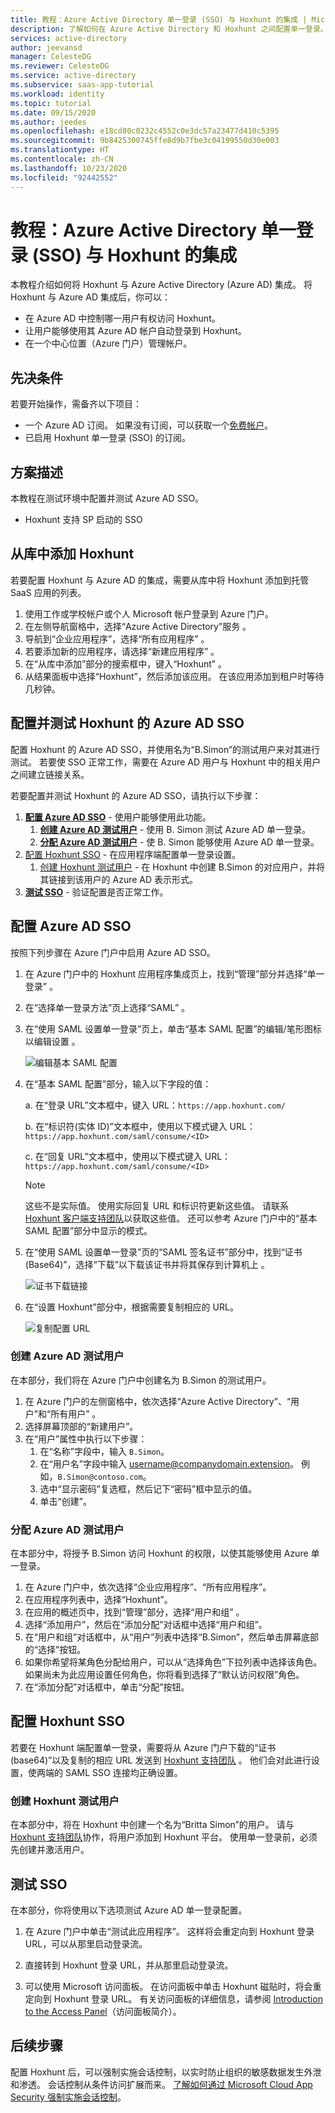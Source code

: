 ```yaml
---
title: 教程：Azure Active Directory 单一登录 (SSO) 与 Hoxhunt 的集成 | Microsoft Docs
description: 了解如何在 Azure Active Directory 和 Hoxhunt 之间配置单一登录。
services: active-directory
author: jeevansd
manager: CelesteDG
ms.reviewer: CelesteDG
ms.service: active-directory
ms.subservice: saas-app-tutorial
ms.workload: identity
ms.topic: tutorial
ms.date: 09/15/2020
ms.author: jeedes
ms.openlocfilehash: e18cd80c0232c4552c0e3dc57a23477d410c5395
ms.sourcegitcommit: 9b8425300745ffe8d9b7fbe3c04199550d30e003
ms.translationtype: HT
ms.contentlocale: zh-CN
ms.lasthandoff: 10/23/2020
ms.locfileid: "92442552"
---
```

# <a name="tutorial-azure-active-directory-single-sign-on-sso-integration-with-hoxhunt"></a>教程：Azure Active Directory 单一登录 (SSO) 与 Hoxhunt 的集成

本教程介绍如何将 Hoxhunt 与 Azure Active Directory (Azure AD) 集成。 将 Hoxhunt 与 Azure AD 集成后，你可以：

* 在 Azure AD 中控制哪一用户有权访问 Hoxhunt。
* 让用户能够使用其 Azure AD 帐户自动登录到 Hoxhunt。
* 在一个中心位置（Azure 门户）管理帐户。

## <a name="prerequisites"></a>先决条件

若要开始操作，需备齐以下项目：

* 一个 Azure AD 订阅。 如果没有订阅，可以获取一个[免费帐户](https://azure.microsoft.com/free/)。
* 已启用 Hoxhunt 单一登录 (SSO) 的订阅。

## <a name="scenario-description"></a>方案描述

本教程在测试环境中配置并测试 Azure AD SSO。

* Hoxhunt 支持 SP 启动的 SSO

## <a name="adding-hoxhunt-from-the-gallery"></a>从库中添加 Hoxhunt

若要配置 Hoxhunt 与 Azure AD 的集成，需要从库中将 Hoxhunt 添加到托管 SaaS 应用的列表。

1. 使用工作或学校帐户或个人 Microsoft 帐户登录到 Azure 门户。
1. 在左侧导航窗格中，选择“Azure Active Directory”服务  。
1. 导航到“企业应用程序”，选择“所有应用程序”   。
1. 若要添加新的应用程序，请选择“新建应用程序”  。
1. 在“从库中添加”部分的搜索框中，键入“Hoxhunt” 。
1. 从结果面板中选择“Hoxhunt”，然后添加该应用。 在该应用添加到租户时等待几秒钟。


## <a name="configure-and-test-azure-ad-sso-for-hoxhunt"></a>配置并测试 Hoxhunt 的 Azure AD SSO

配置 Hoxhunt 的 Azure AD SSO，并使用名为“B.Simon”的测试用户来对其进行测试。 若要使 SSO 正常工作，需要在 Azure AD 用户与 Hoxhunt 中的相关用户之间建立链接关系。

若要配置并测试 Hoxhunt 的 Azure AD SSO，请执行以下步骤：

1. **[配置 Azure AD SSO](#configure-azure-ad-sso)** - 使用户能够使用此功能。
    1. **[创建 Azure AD 测试用户](#create-an-azure-ad-test-user)** - 使用 B. Simon 测试 Azure AD 单一登录。
    1. **[分配 Azure AD 测试用户](#assign-the-azure-ad-test-user)** - 使 B. Simon 能够使用 Azure AD 单一登录。
1. [配置 Hoxhunt SSO](#configure-hoxhunt-sso) - 在应用程序端配置单一登录设置。
    1. [创建 Hoxhunt 测试用户](#create-hoxhunt-test-user) - 在 Hoxhunt 中创建 B.Simon 的对应用户，并将其链接到该用户的 Azure AD 表示形式。
1. **[测试 SSO](#test-sso)** - 验证配置是否正常工作。

## <a name="configure-azure-ad-sso"></a>配置 Azure AD SSO

按照下列步骤在 Azure 门户中启用 Azure AD SSO。

1. 在 Azure 门户中的 Hoxhunt 应用程序集成页上，找到“管理”部分并选择“单一登录”  。
1. 在“选择单一登录方法”页上选择“SAML” 。
1. 在“使用 SAML 设置单一登录”页上，单击“基本 SAML 配置”的编辑/笔形图标以编辑设置 。

   ![编辑基本 SAML 配置](common/edit-urls.png)

1. 在“基本 SAML 配置”部分，输入以下字段的值：

    a. 在“登录 URL”文本框中，键入 URL：`https://app.hoxhunt.com/`

    b. 在“标识符(实体 ID)”文本框中，使用以下模式键入 URL：`https://app.hoxhunt.com/saml/consume/<ID>`

    c. 在“回复 URL”文本框中，使用以下模式键入 URL：`https://app.hoxhunt.com/saml/consume/<ID>`

    > [!NOTE]
    > 这些不是实际值。 使用实际回复 URL 和标识符更新这些值。 请联系 [Hoxhunt 客户端支持团队](mailto:support@hoxhunt.com)以获取这些值。 还可以参考 Azure 门户中的“基本 SAML 配置”部分中显示的模式。

1. 在“使用 SAML 设置单一登录”页的“SAML 签名证书”部分中，找到“证书(Base64)”，选择“下载”以下载该证书并将其保存到计算机上     。

    ![证书下载链接](common/certificatebase64.png)

1. 在“设置 Hoxhunt”部分中，根据需要复制相应的 URL。

    ![复制配置 URL](common/copy-configuration-urls.png)
### <a name="create-an-azure-ad-test-user"></a>创建 Azure AD 测试用户

在本部分，我们将在 Azure 门户中创建名为 B.Simon 的测试用户。

1. 在 Azure 门户的左侧窗格中，依次选择“Azure Active Directory”、“用户”和“所有用户”  。
1. 选择屏幕顶部的“新建用户”。
1. 在“用户”属性中执行以下步骤：
   1. 在“名称”字段中，输入 `B.Simon`。  
   1. 在“用户名”字段中输入 username@companydomain.extension。 例如，`B.Simon@contoso.com`。
   1. 选中“显示密码”复选框，然后记下“密码”框中显示的值。
   1. 单击“创建”。

### <a name="assign-the-azure-ad-test-user"></a>分配 Azure AD 测试用户

在本部分中，将授予 B.Simon 访问 Hoxhunt 的权限，以使其能够使用 Azure 单一登录。

1. 在 Azure 门户中，依次选择“企业应用程序”、“所有应用程序”。  
1. 在应用程序列表中，选择“Hoxhunt”。
1. 在应用的概述页中，找到“管理”部分，选择“用户和组” 。
1. 选择“添加用户”，然后在“添加分配”对话框中选择“用户和组”。
1. 在“用户和组”对话框中，从“用户”列表中选择“B.Simon”，然后单击屏幕底部的“选择”按钮。
1. 如果你希望将某角色分配给用户，可以从“选择角色”下拉列表中选择该角色。 如果尚未为此应用设置任何角色，你将看到选择了“默认访问权限”角色。
1. 在“添加分配”对话框中，单击“分配”按钮。

## <a name="configure-hoxhunt-sso"></a>配置 Hoxhunt SSO

若要在 Hoxhunt 端配置单一登录，需要将从 Azure 门户下载的“证书(base64)”以及复制的相应 URL 发送到 [Hoxhunt 支持团队](mailto:support@hoxhunt.com) 。 他们会对此进行设置，使两端的 SAML SSO 连接均正确设置。

### <a name="create-hoxhunt-test-user"></a>创建 Hoxhunt 测试用户

在本部分中，将在 Hoxhunt 中创建一个名为“Britta Simon”的用户。 请与 [Hoxhunt 支持团队](mailto:support@hoxhunt.com)协作，将用户添加到 Hoxhunt 平台。 使用单一登录前，必须先创建并激活用户。

## <a name="test-sso"></a>测试 SSO 

在本部分，你将使用以下选项测试 Azure AD 单一登录配置。 

1. 在 Azure 门户中单击“测试此应用程序”。 这样将会重定向到 Hoxhunt 登录 URL，可以从那里启动登录流。 

2. 直接转到 Hoxhunt 登录 URL，并从那里启动登录流。

3. 可以使用 Microsoft 访问面板。 在访问面板中单击 Hoxhunt 磁贴时，将会重定向到 Hoxhunt 登录 URL。 有关访问面板的详细信息，请参阅 [Introduction to the Access Panel](../user-help/my-apps-portal-end-user-access.md)（访问面板简介）。

## <a name="next-steps"></a>后续步骤

配置 Hoxhunt 后，可以强制实施会话控制，以实时防止组织的敏感数据发生外泄和渗透。 会话控制从条件访问扩展而来。 [了解如何通过 Microsoft Cloud App Security 强制实施会话控制](/cloud-app-security/proxy-deployment-any-app)。